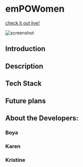 # emPOWomen
[check it out live!](https://empowomen.herokuapp.com/)

![screenshot](https://github.com/BFangs/scholarships-for-women/master/static/screenshot.png)

## Introduction

## Description

## Tech Stack

## Future plans

## About the Developers:

### Boya

### Karen

### Kristine
